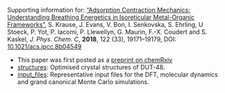 Supporting information for: [“Adsorption Contraction Mechanics: Understanding Breathing Energetics in Isoreticular Metal-Organic Frameworks”](https://doi.org/10.1021/acs.jpcc.8b04549), S. Krause, J. Evans, V. Bon, I. Senkovska, S. Ehrling, U Stoeck, P. Yot, P. Iacomi, P. Llewellyn, G. Maurin, F.-X. Coudert and S. Kaskel, _J. Phys. Chem. C_, **2018**, 122 (33), 19171–19179, DOI: [10.1021/acs.jpcc.8b04549](https://doi.org/10.1021/acs.jpcc.8b04549)

- This paper was first posted as a [preprint on chemRxiv](https://doi.org/10.26434/chemrxiv.5962240.v1)
- [structures](structures): Optimised crystal structures of DUT-48.
- [input_files](input_files): Representative input files for the DFT, molecular dynamics and grand canonical Monte Carlo simulations.
